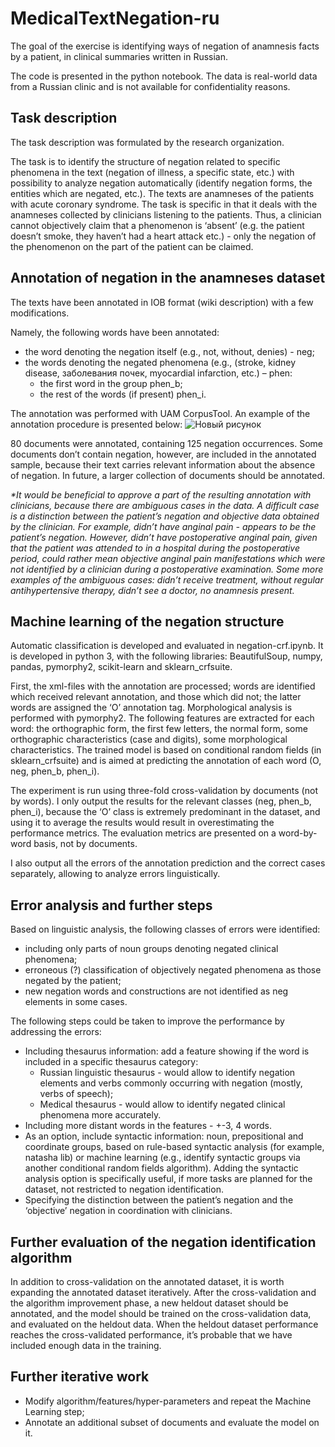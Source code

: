 # MedicalTextNegation-ru

The goal of the exercise is identifying ways of negation of anamnesis facts by a patient, in clinical summaries written in Russian.

The code is presented in the python notebook. The data is real-world data from a Russian clinic and is not available for confidentiality reasons.

## Task description
The task description was formulated by the research organization.

The task is to identify the structure of negation related to specific phenomena in the text (negation of illness, a specific state, etc.) with possibility to analyze negation automatically (identify negation forms, the entities which are negated, etc.). The texts are anamneses of the patients with acute coronary syndrome. The task is specific in that it deals with the anamneses collected by clinicians listening to the patients. Thus, a clinician cannot objectively claim that a phenomenon is ‘absent’ (e.g. the patient doesn’t smoke, they haven’t had a heart attack etc.) - only the negation of the phenomenon on the part of the patient can be claimed.

## Annotation of negation in the anamneses dataset
The texts have been annotated in IOB format (wiki description) with a few modifications.

Namely, the following words have been annotated:
- the word denoting the negation itself (e.g., not, without, denies) - neg;
- the words denoting the negated phenomena (e.g., (stroke, kidney disease, заболевания почек, myocardial infarction, etc.) – phen:
  - the first word in the group phen_b;
  - the rest of the words (if present) phen_i.

The annotation was performed with UAM CorpusTool. An example of the annotation procedure is presented below:
![Новый рисунок](https://user-images.githubusercontent.com/2161303/163346891-beaaf3cf-5c1e-4cca-83b7-53427189263d.jpg)

80 documents were annotated, containing 125 negation occurrences. Some documents don’t contain negation, however, are included in the annotated sample, because their text carries relevant information about the absence of negation. In future, a larger collection of documents should be annotated.

_*It would be beneficial to approve a part of the resulting annotation with clinicians, because there are ambiguous cases in the data. A difficult case is a distinction between the patient’s negation and objective data obtained by the clinician. For example, didn’t have anginal pain - appears to be the patient’s negation. However, didn’t have postoperative anginal pain, given that the patient was attended to in a hospital during the postoperative period, could rather mean objective anginal pain manifestations which were not identified by a clinician during a postoperative examination. Some more examples of the ambiguous cases: didn’t receive treatment, without regular antihypertensive therapy, didn’t see a doctor, no anamnesis present._

## Machine learning of the negation structure
Automatic classification is developed and evaluated in negation-crf.ipynb. It is developed in python 3, with the following libraries: BeautifulSoup, numpy, pandas, pymorphy2, scikit-learn and sklearn_crfsuite.

First, the xml-files with the annotation are processed; words are identified which received relevant annotation, and those which did not; the latter words are assigned the ‘O’ annotation tag. Morphological analysis is performed with pymorphy2. The following features are extracted for each word: the orthographic form, the first few letters, the normal form, some orthographic characteristics (case and digits), some morphological characteristics. The trained model is based on conditional random fields (in sklearn_crfsuite) and is aimed at predicting the annotation of each word (O, neg, phen_b, phen_i). 

The experiment is run using three-fold cross-validation by documents (not by words). I only output the results for the relevant classes (neg, phen_b, phen_i), because the ‘O’ class is extremely predominant in the dataset, and using it to average the results would result in overestimating the performance metrics. The evaluation metrics are presented on a word-by-word basis, not by documents.

I also output all the errors of the annotation prediction and the correct cases separately, allowing to analyze errors linguistically.

## Error analysis and further steps
Based on linguistic analysis, the following classes of errors were identified:
- including only parts of noun groups denoting negated clinical phenomena;
- erroneous (?) classification of objectively negated phenomena as those negated by the patient;
- new negation words and constructions are not identified as neg elements in some cases.

The following steps could be taken to improve the performance by addressing the errors:
- Including thesaurus information: add a feature showing if the word is included in a specific thesaurus category:
  - Russian linguistic thesaurus - would allow to identify negation elements and verbs commonly occurring with negation (mostly, verbs of speech);
  - Medical thesaurus - would allow to identify negated clinical phenomena more accurately.
- Including more distant words in the features - +-3, 4 words.
- As an option, include syntactic information: noun, prepositional and coordinate groups, based on rule-based syntactic analysis (for example, natasha lib) or machine learning (e.g., identify syntactic groups via another conditional random fields algorithm). Adding the syntactic analysis option is specifically useful, if more tasks are planned for the dataset, not restricted to negation identification.
- Specifying the distinction between the patient’s negation and the ‘objective’ negation in coordination with clinicians. 

## Further evaluation of the negation identification algorithm
In addition to cross-validation on the annotated dataset, it is worth expanding the annotated dataset iteratively. After the cross-validation and the algorithm improvement phase, a new heldout dataset should be annotated, and the model should be trained on the cross-validation data, and evaluated on the heldout data. When the heldout dataset performance reaches the cross-validated performance, it’s probable that we have included enough data in the training.
## Further iterative work
- Modify algorithm/features/hyper-parameters and repeat the Machine Learning step;
- Annotate an additional subset of documents and evaluate the model on it.

